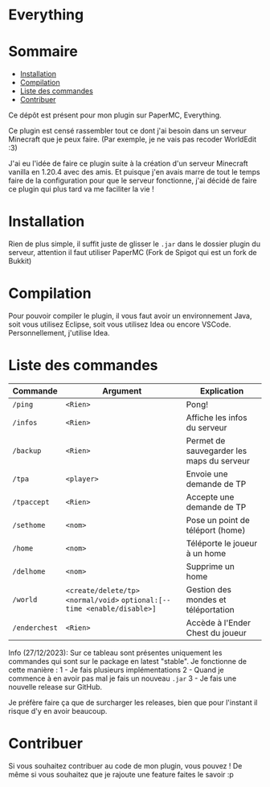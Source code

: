 # Everything

# Sommaire

- [Installation](#installation)
- [Compilation](#compilation)
- [Liste des commandes](#liste-des-commandes)
- [Contribuer](#contribuer)

Ce dépôt est présent pour mon plugin sur PaperMC, Everything.

Ce plugin est censé rassembler tout ce dont j'ai besoin dans un serveur Minecraft que je peux faire. (Par exemple, je ne vais pas recoder WorldEdit :3)

J'ai eu l'idée de faire ce plugin suite à la création d'un serveur Minecraft vanilla en 1.20.4 avec des amis. Et puisque j'en avais marre de tout le temps faire de la configuration pour que le serveur fonctionne, j'ai décidé de faire ce plugin qui plus tard va me faciliter la vie !

# Installation

Rien de plus simple, il suffit juste de glisser le `.jar` dans le dossier plugin du serveur, attention il faut utiliser PaperMC (Fork de Spigot qui est un fork de Bukkit)

# Compilation

Pour pouvoir compiler le plugin, il vous faut avoir un environnement Java, soit vous utilisez Eclipse, soit vous utilisez Idea ou encore VSCode. Personnellement, j'utilise Idea.

# Liste des commandes
| Commande       | Argument                                                                  | Explication                                   |
|----------------|---------------------------------------------------------------------------|-----------------------------------------------|
| `/ping`        | `<Rien>`                                                                  | Pong!                                         |
| `/infos`       | `<Rien>`                                                                  | Affiche les infos du serveur                  |
| `/backup`      | `<Rien>`                                                                  | Permet de sauvegarder les maps du serveur     |
| `/tpa`         | `<player>`                                                                | Envoie une demande de TP                     |
| `/tpaccept`    | `<Rien>`                                                                  | Accepte une demande de TP                    |
| `/sethome`     | `<nom>`                                                                   | Pose un point de téléport (home)              |
| `/home`        | `<nom>`                                                                   | Téléporte le joueur à un home                 |
| `/delhome`     | `<nom>`                                                                   | Supprime un home                              |
| `/world`       | `<create/delete/tp>` `<normal/void>` `optional:[--time <enable/disable>]` | Gestion des mondes et téléportation     |
| `/enderchest`  | `<Rien>`                                                                  | Accède à l'Ender Chest du joueur              |

Info (27/12/2023):
Sur ce tableau sont présentes uniquement les commandes qui sont sur le package en latest "stable".
Je fonctionne de cette manière :
1 - Je fais plusieurs implémentations
2 - Quand je commence à en avoir pas mal je fais un nouveau `.jar`
3 - Je fais une nouvelle release sur GitHub.

Je préfère faire ça que de surcharger les releases, bien que pour l'instant il risque d'y en avoir beaucoup.

# Contribuer

Si vous souhaitez contribuer au code de mon plugin, vous pouvez !
De même si vous souhaitez que je rajoute une feature faites le savoir :p
